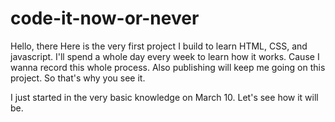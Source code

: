 # code-it-now-or-never
Hello, there
Here is the very first project I build to learn HTML, CSS, and javascript.
I'll spend a whole day every week to learn how it works.
Cause I wanna record this whole process. Also publishing will keep me going on this project.
So that's why you see it.

I just started in the very basic knowledge on March 10.
Let's see how it will be.
